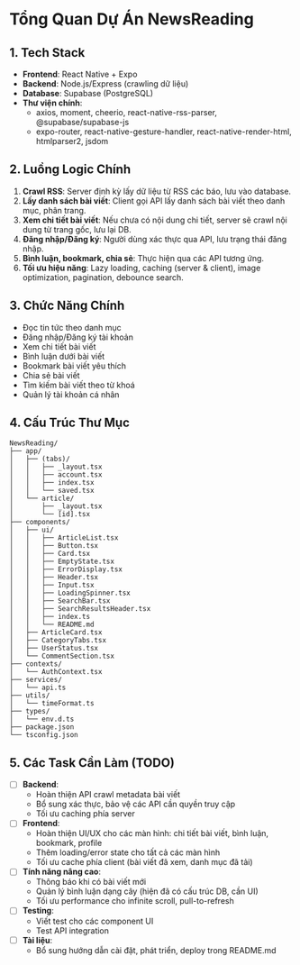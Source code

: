 # Tổng Quan Dự Án NewsReading

## 1. Tech Stack

- **Frontend**: React Native + Expo
- **Backend**: Node.js/Express (crawling dữ liệu)
- **Database**: Supabase (PostgreSQL)
- **Thư viện chính**: 
  - axios, moment, cheerio, react-native-rss-parser, @supabase/supabase-js
  - expo-router, react-native-gesture-handler, react-native-render-html, htmlparser2, jsdom

## 2. Luồng Logic Chính

1. **Crawl RSS**: Server định kỳ lấy dữ liệu từ RSS các báo, lưu vào database.
2. **Lấy danh sách bài viết**: Client gọi API lấy danh sách bài viết theo danh mục, phân trang.
3. **Xem chi tiết bài viết**: Nếu chưa có nội dung chi tiết, server sẽ crawl nội dung từ trang gốc, lưu lại DB.
4. **Đăng nhập/Đăng ký**: Người dùng xác thực qua API, lưu trạng thái đăng nhập.
5. **Bình luận, bookmark, chia sẻ**: Thực hiện qua các API tương ứng.
6. **Tối ưu hiệu năng**: Lazy loading, caching (server & client), image optimization, pagination, debounce search.

## 3. Chức Năng Chính

- Đọc tin tức theo danh mục
- Đăng nhập/Đăng ký tài khoản
- Xem chi tiết bài viết
- Bình luận dưới bài viết
- Bookmark bài viết yêu thích
- Chia sẻ bài viết
- Tìm kiếm bài viết theo từ khoá
- Quản lý tài khoản cá nhân

## 4. Cấu Trúc Thư Mục

```
NewsReading/
├── app/
│   ├── (tabs)/
│   │   ├── _layout.tsx
│   │   ├── account.tsx
│   │   ├── index.tsx
│   │   └── saved.tsx
│   └── article/
│       ├── _layout.tsx
│       └── [id].tsx
├── components/
│   ├── ui/
│   │   ├── ArticleList.tsx
│   │   ├── Button.tsx
│   │   ├── Card.tsx
│   │   ├── EmptyState.tsx
│   │   ├── ErrorDisplay.tsx
│   │   ├── Header.tsx
│   │   ├── Input.tsx
│   │   ├── LoadingSpinner.tsx
│   │   ├── SearchBar.tsx
│   │   ├── SearchResultsHeader.tsx
│   │   ├── index.ts
│   │   └── README.md
│   ├── ArticleCard.tsx
│   ├── CategoryTabs.tsx
│   ├── UserStatus.tsx
│   └── CommentSection.tsx
├── contexts/
│   └── AuthContext.tsx
├── services/
│   └── api.ts
├── utils/
│   └── timeFormat.ts
├── types/
│   └── env.d.ts
├── package.json
└── tsconfig.json
```

## 5. Các Task Cần Làm (TODO)

- [ ] **Backend**: 
  - Hoàn thiện API crawl metadata bài viết
  - Bổ sung xác thực, bảo vệ các API cần quyền truy cập
  - Tối ưu caching phía server
- [ ] **Frontend**:
  - Hoàn thiện UI/UX cho các màn hình: chi tiết bài viết, bình luận, bookmark, profile
  - Thêm loading/error state cho tất cả các màn hình
  - Tối ưu cache phía client (bài viết đã xem, danh mục đã tải)
- [ ] **Tính năng nâng cao**:
  - Thông báo khi có bài viết mới
  - Quản lý bình luận dạng cây (hiện đã có cấu trúc DB, cần UI)
  - Tối ưu performance cho infinite scroll, pull-to-refresh
- [ ] **Testing**:
  - Viết test cho các component UI
  - Test API integration
- [ ] **Tài liệu**:
  - Bổ sung hướng dẫn cài đặt, phát triển, deploy trong README.md 